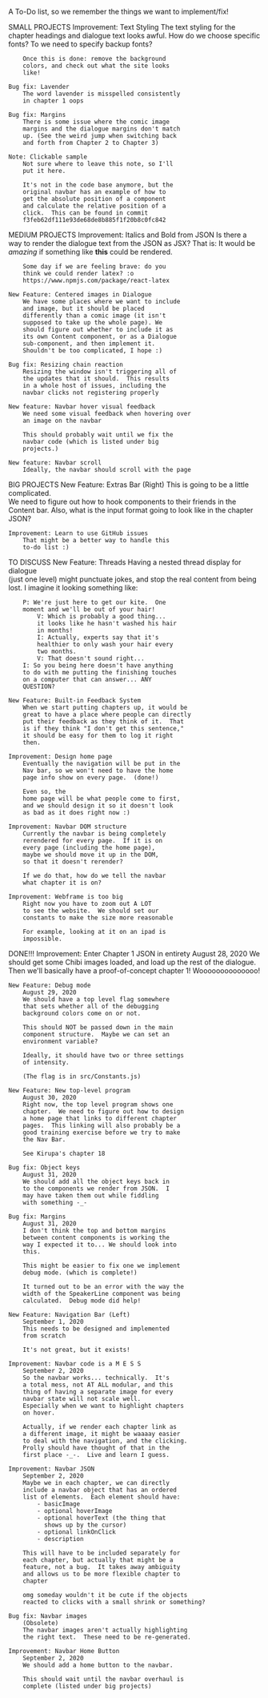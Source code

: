 A To-Do list, so we remember the things we want to 
implement/fix!


SMALL PROJECTS
    Improvement: Text Styling
        The text styling for the chapter headings 
        and dialogue text looks awful.  How do we 
        choose specific fonts? To we need to specify
        backup fonts?

        Once this is done: remove the background
        colors, and check out what the site looks 
        like!

    Bug fix: Lavender
        The word lavender is misspelled consistently
        in chapter 1 oops

    Bug fix: Margins
        There is some issue where the comic image 
        margins and the dialogue margins don't match
        up. (See the weird jump when switching back
        and forth from Chapter 2 to Chapter 3)

    Note: Clickable sample
        Not sure where to leave this note, so I'll 
        put it here. 

        It's not in the code base anymore, but the 
        original navbar has an example of how to 
        get the absolute position of a component
        and calculate the relative position of a 
        click.  This can be found in commit 
        f3feb62df111e93de68de8b885f1f20b8c0fc842


MEDIUM PROJECTS 
    Improvement: Italics and Bold from JSON
        Is there a way to render the dialogue text 
        from the JSON as JSX? That is:
        It would be <i>amazing</i> if something 
        like <b>this</b> could be rendered.

        Some day if we are feeling brave: do you 
        think we could render latex? :o
        https://www.npmjs.com/package/react-latex

    New Feature: Centered images in Dialogue
        We have some places where we want to include
        and image, but it should be placed 
        differently than a comic image (it isn't 
        supposed to take up the whole page). We 
        should figure out whether to include it as 
        its own Content component, or as a Dialogue
        sub-component, and then implement it.  
        Shouldn't be too complicated, I hope :)

    Bug fix: Resizing chain reaction
        Resizing the window isn't triggering all of 
        the updates that it should.  This results 
        in a whole host of issues, including the 
        navbar clicks not registering properly

    New feature: Navbar hover visual feedback
        We need some visual feedback when hovering over 
        an image on the navbar
        
        This should probably wait until we fix the 
        navbar code (which is listed under big 
        projects.)

    New feature: Navbar scroll
        Ideally, the navbar should scroll with the page


BIG PROJECTS
    New Feature: Extras Bar (Right)
        This is going to be a little complicated.  
        We need to figure out how to hook components
        to their friends in the Content bar.  Also, 
        what is the input format going to look like 
        in the chapter JSON?

    Improvement: Learn to use GitHub issues
        That might be a better way to handle this 
        to-do list :)

TO DISCUSS
    New Feature: Threads
        Having a nested thread display for dialogue  
        (just one level) might punctuate jokes, and 
        stop the real content from being lost.  I 
        imagine it looking something like: 

        P: We're just here to get our kite.  One
        moment and we'll be out of your hair!
            V: Which is probably a good thing...
            it looks like he hasn't washed his hair
            in months!
            I: Actually, experts say that it's 
            healthier to only wash your hair every
            two months.
            V: That doesn't sound right...
        I: So you being here doesn't have anything
        to do with me putting the finishing touches 
        on a computer that can answer... ANY 
        QUESTION?

    New Feature: Built-in Feedback System
        When we start putting chapters up, it would be
        great to have a place where people can directly
        put their feedback as they think of it.  That 
        is if they think "I don't get this sentence,"
        it should be easy for them to log it right 
        then.

    Improvement: Design home page
        Eventually the navigation will be put in the 
        Nav bar, so we won't need to have the home
        page info show on every page.  (done!)
        
        Even so, the 
        home page will be what people come to first,
        and we should design it so it doesn't look
        as bad as it does right now :) 

    Improvement: Navbar DOM structure
        Currently the navbar is being completely 
        rerendered for every page.  If it is on 
        every page (including the home page), 
        maybe we should move it up in the DOM, 
        so that it doesn't rerender?

        If we do that, how do we tell the navbar 
        what chapter it is on?

    Improvement: Webframe is too big
        Right now you have to zoom out A LOT 
        to see the website.  We should set our 
        constants to make the size more reasonable

        For example, looking at it on an ipad is 
        impossible.


DONE!!!
    Improvement: Enter Chapter 1 JSON in entirety
        August 28, 2020
        We should get some Chibi images loaded, and
        load up the rest of the dialogue.  Then we'll
        basically have a proof-of-concept chapter 1!
        Woooooooooooooo!

    New Feature: Debug mode
        August 29, 2020
        We should have a top level flag somewhere 
        that sets whether all of the debugging 
        background colors come on or not.  
        
        This should NOT be passed down in the main 
        component structure.  Maybe we can set an 
        environment variable?

        Ideally, it should have two or three settings
        of intensity.

        (The flag is in src/Constants.js)

    New Feature: New top-level program
        August 30, 2020
        Right now, the top level program shows one 
        chapter.  We need to figure out how to design
        a home page that links to different chapter 
        pages.  This linking will also probably be a 
        good training exercise before we try to make 
        the Nav Bar. 

        See Kirupa's chapter 18

    Bug fix: Object keys
        August 31, 2020
        We should add all the object keys back in
        to the components we render from JSON.  I 
        may have taken them out while fiddling 
        with something -_-

    Bug fix: Margins
        August 31, 2020
        I don't think the top and bottom margins 
        between content components is working the
        way I expected it to... We should look into 
        this.

        This might be easier to fix one we implement 
        debug mode. (which is complete!)

        It turned out to be an error with the way the 
        width of the SpeakerLine component was being
        calculated.  Debug mode did help!

    New Feature: Navigation Bar (Left)
        September 1, 2020
        This needs to be designed and implemented
        from scratch

        It's not great, but it exists!

    Improvement: Navbar code is a M E S S
        September 2, 2020
        So the navbar works... technically.  It's 
        a total mess, not AT ALL modular, and this
        thing of having a separate image for every
        navbar state will not scale well.  
        Especially when we want to highlight chapters
        on hover. 

        Actually, if we render each chapter link as 
        a different image, it might be waaaay easier
        to deal with the navigation, and the clicking.
        Prolly should have thought of that in the 
        first place -_-.  Live and learn I guess.

    Improvement: Navbar JSON
        September 2, 2020
        Maybe we in each chapter, we can directly 
        include a navbar object that has an ordered 
        list of elements.  Each element should have:
            - basicImage
            - optional hoverImage
            - optional hoverText (the thing that 
              shows up by the cursor)
            - optional linkOnClick
            - description

        This will have to be included separately for 
        each chapter, but actually that might be a 
        feature, not a bug.  It takes away ambiguity
        and allows us to be more flexible chapter to
        chapter

        omg someday wouldn't it be cute if the objects
        reacted to clicks with a small shrink or something?

    Bug fix: Navbar images
        (Obsolete)
        The navbar images aren't actually highlighting
        the right text.  These need to be re-generated.

    Improvement: Navbar Home Button
        September 2, 2020
        We should add a home button to the navbar.

        This should wait until the navbar overhaul is
        complete (listed under big projects)

